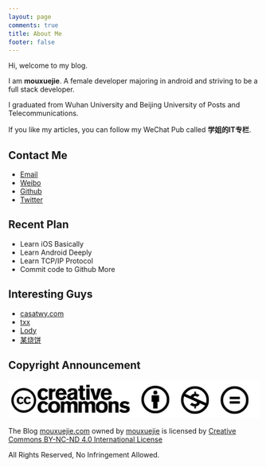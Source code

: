 ```yaml
---
layout: page
comments: true
title: About Me
footer: false
---
```


Hi, welcome to my blog.

I am **mouxuejie**. A female developer majoring in android and striving to be a full stack developer.

I graduated from Wuhan University and Beijing University of Posts and Telecommunications.

If you like my articles, you can follow my WeChat Pub called **学姐的IT专栏**.

## Contact Me

- [Email](mailto:mouxuejie@gmail.com)     
- [Weibo](http://weibo.com/u/2019322347)	  
- [Github](https://github.com/wangxinghe)       
- [Twitter](https://twitter.com/mouxuejie)

## Recent Plan

- Learn iOS Basically
- Learn Android Deeply
- Learn TCP/IP Protocol
- Commit code to Github More
   
## Interesting Guys

- [casatwy.com](casatwy.com)
- [txx](http://weibo.com/u/2157980617?topnav=1&wvr=6&topsug=1&is_all=1)
- [Lody](http://weibo.com/p/1005055627960273/home?from=page_100505&mod=TAB#place)
- [某烧饼](http://feng.moe/)
   
## Copyright Announcement

![cc](/images/cc.png)

The Blog [mouxuejie.com](http://www.mouxuejie.com/) owned by [mouxuejie](https://github.com/wangxinghe) is licensed by [Creative Commons BY-NC-ND 4.0 International License](https://creativecommons.org/licenses/by-nc-nd/4.0/)

All Rights Reserved, No Infringement Allowed.